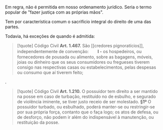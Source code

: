 Em regra, não é permitida em nosso ordenamento jurídico. Seria o termo popular de "fazer justiça com as próprias mãos".

Tem por característica comum o sacrifício integral do direito de uma das partes.

Todavia, há exceções de quando é admitida:
>[!quote] Código Civil
>**Art. 1.467.** São [[credores pignoratícios]], independentemente de convenção:
>ㅤㅤ**I -** os hospedeiros, ou fornecedores de pousada ou alimento, sobre as bagagens, móveis, joias ou dinheiro que os seus consumidores ou fregueses tiverem consigo nas respectivas casas ou estabelecimentos, pelas despesas ou consumo que aí tiverem feito;

.
>[!quote] Código Civil
>**Art. 1.210.** O possuidor tem direito a ser mantido na posse em caso de turbação, restituído no de esbulho, e segurado de violência iminente, se tiver justo receio de ser molestado.
>**§1º** O possuidor turbado, ou esbulhado, poderá manter-se ou restringir-se por sua própria força, contanto que o faça logo; os atos de defesa, ou de desforço, não podem ir além do indispensável à manutenção, ou restituição da posse.


